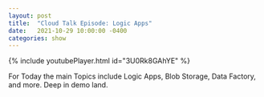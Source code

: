 ```yaml
---
layout: post
title:  "Cloud Talk Episode: Logic Apps"
date:   2021-10-29 10:00:00 -0400
categories: show
--- 
```

{% include youtubePlayer.html id="3U0Rk8GAhYE" %} 

For Today the main Topics include Logic Apps, Blob Storage, Data Factory, and more.  Deep in demo land.